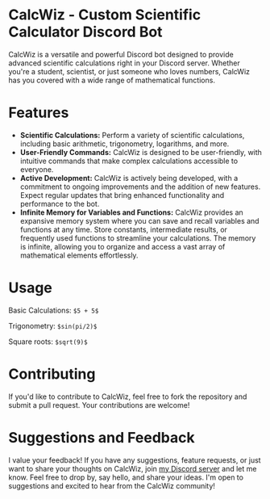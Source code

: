 # **CalcWiz - Custom Scientific Calculator Discord Bot**

CalcWiz is a versatile and powerful Discord bot designed to provide advanced scientific calculations right in your Discord server. Whether you're a student, scientist, or just someone who loves numbers, CalcWiz has you covered with a wide range of mathematical functions.


# **Features**

- **Scientific Calculations:** Perform a variety of scientific calculations, including basic arithmetic, trigonometry, logarithms, and more.
- **User-Friendly Commands:** CalcWiz is designed to be user-friendly, with intuitive commands that make complex calculations accessible to everyone.
- **Active Development:** CalcWiz is actively being developed, with a commitment to ongoing improvements and the addition of new features. Expect regular updates that bring enhanced functionality and performance to the bot.
- **Infinite Memory for Variables and Functions:** CalcWiz provides an expansive memory system where you can save and recall variables and functions at any time. Store constants, intermediate results, or frequently used functions to streamline your calculations. The memory is infinite, allowing you to organize and access a vast array of mathematical elements effortlessly.


# **Usage**

  Basic Calculations:
  `$5 + 5$`

  Trigonometry:
  `$sin(pi/2)$`

  Square roots:
  `$sqrt(9)$`


# **Contributing**

If you'd like to contribute to CalcWiz, feel free to fork the repository and submit a pull request. Your contributions are welcome!


# **Suggestions and Feedback**

I value your feedback! If you have any suggestions, feature requests, or just want to share your thoughts on CalcWiz, join [my Discord server](https://discord.gg/WqRzp8weWa) and let me know. Feel free to drop by, say hello, and share your ideas. I'm open to suggestions and excited to hear from the CalcWiz community!
